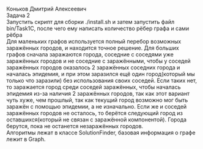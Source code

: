 Коньков Дмитрий Алексеевич  
Задача 2  
Запустить скрипт для сборки ./install.sh и затем запустить файл bin/Task1C, после чего ему написать количество рёбер графа и сами рёбра  
Для маленьких графов используется полный перебор возможных заражённых городов, и находится точное решение. Для больших графов сначала заражаются города, соседние с соседями уже заражённых городов и не соседние с заражёнными, чтобы у соседей заражённых городов оказалось 2 заражённых соседних города и началась эпидемия, и при этом заразился ещё один город(который мы только что заразили) без использования своих соседей. Если таких нет, то заражается город среди соседей заражённых, чтобы началась эпидемия из-за наличия 2 заражённых городов, так как этот вариант чуть хуже, чем прошлый, так как текущий город возможно мог быть заражён с помощью эпидемии, а не изначально. Если же и соседей заражённых городов не осталось, то берётся следующий город из оставшихся(который не связан с заражённой компонентой). Города берутся, пока не останется незаражённых городов.  
Алгоритмы лежат в классе SolutionFinder, базовая информация о графе лежит в Graph.  
